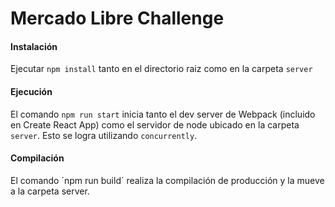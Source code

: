 # Mercado Libre Challenge

#### Instalación
Ejecutar `npm install` tanto en el directorio raiz como en la carpeta `server`

#### Ejecución
El comando `npm run start` inicia tanto el dev server de Webpack (incluido en Create React App) como el servidor de node ubicado en la carpeta `server`. Esto se logra utilizando `concurrently`.

#### Compilación
El comando ´npm run build´ realiza la compilación de producción y la mueve a la carpeta server.
